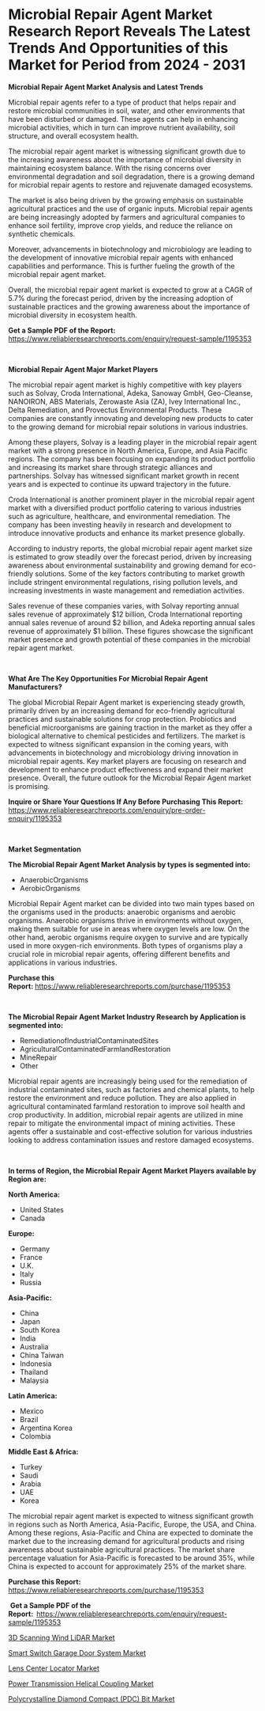 <p><h1>Microbial Repair Agent Market Research Report Reveals The Latest Trends And Opportunities of this Market for Period from 2024 - 2031</h1></p><p><strong>Microbial Repair Agent Market Analysis and Latest Trends</strong></p>
<p><p>Microbial repair agents refer to a type of product that helps repair and restore microbial communities in soil, water, and other environments that have been disturbed or damaged. These agents can help in enhancing microbial activities, which in turn can improve nutrient availability, soil structure, and overall ecosystem health.</p><p>The microbial repair agent market is witnessing significant growth due to the increasing awareness about the importance of microbial diversity in maintaining ecosystem balance. With the rising concerns over environmental degradation and soil degradation, there is a growing demand for microbial repair agents to restore and rejuvenate damaged ecosystems.</p><p>The market is also being driven by the growing emphasis on sustainable agricultural practices and the use of organic inputs. Microbial repair agents are being increasingly adopted by farmers and agricultural companies to enhance soil fertility, improve crop yields, and reduce the reliance on synthetic chemicals.</p><p>Moreover, advancements in biotechnology and microbiology are leading to the development of innovative microbial repair agents with enhanced capabilities and performance. This is further fueling the growth of the microbial repair agent market.</p><p>Overall, the microbial repair agent market is expected to grow at a CAGR of 5.7% during the forecast period, driven by the increasing adoption of sustainable practices and the growing awareness about the importance of microbial diversity in ecosystem health.</p></p>
<p><strong>Get a Sample PDF of the Report:&nbsp;</strong> <a href="https://www.reliableresearchreports.com/enquiry/request-sample/1195353">https://www.reliableresearchreports.com/enquiry/request-sample/1195353</a></p>
<p>&nbsp;</p>
<p><strong>Microbial Repair Agent Major Market Players</strong></p>
<p><p>The microbial repair agent market is highly competitive with key players such as Solvay, Croda International, Adeka, Sanoway GmbH, Geo-Cleanse, NANOIRON, ABS Materials, Zerowaste Asia (ZA), Ivey International Inc., Delta Remediation, and Provectus Environmental Products. These companies are constantly innovating and developing new products to cater to the growing demand for microbial repair solutions in various industries.</p><p>Among these players, Solvay is a leading player in the microbial repair agent market with a strong presence in North America, Europe, and Asia Pacific regions. The company has been focusing on expanding its product portfolio and increasing its market share through strategic alliances and partnerships. Solvay has witnessed significant market growth in recent years and is expected to continue its upward trajectory in the future.</p><p>Croda International is another prominent player in the microbial repair agent market with a diversified product portfolio catering to various industries such as agriculture, healthcare, and environmental remediation. The company has been investing heavily in research and development to introduce innovative products and enhance its market presence globally.</p><p>According to industry reports, the global microbial repair agent market size is estimated to grow steadily over the forecast period, driven by increasing awareness about environmental sustainability and growing demand for eco-friendly solutions. Some of the key factors contributing to market growth include stringent environmental regulations, rising pollution levels, and increasing investments in waste management and remediation activities.</p><p>Sales revenue of these companies varies, with Solvay reporting annual sales revenue of approximately $12 billion, Croda International reporting annual sales revenue of around $2 billion, and Adeka reporting annual sales revenue of approximately $1 billion. These figures showcase the significant market presence and growth potential of these companies in the microbial repair agent market.</p></p>
<p>&nbsp;</p>
<p><strong>What Are The Key Opportunities For Microbial Repair Agent Manufacturers?</strong></p>
<p><p>The global Microbial Repair Agent market is experiencing steady growth, primarily driven by an increasing demand for eco-friendly agricultural practices and sustainable solutions for crop protection. Probiotics and beneficial microorganisms are gaining traction in the market as they offer a biological alternative to chemical pesticides and fertilizers. The market is expected to witness significant expansion in the coming years, with advancements in biotechnology and microbiology driving innovation in microbial repair agents. Key market players are focusing on research and development to enhance product effectiveness and expand their market presence. Overall, the future outlook for the Microbial Repair Agent market is promising.</p></p>
<p><strong>Inquire or Share Your Questions If Any Before Purchasing This Report:</strong> <a href="https://www.reliableresearchreports.com/enquiry/pre-order-enquiry/1195353">https://www.reliableresearchreports.com/enquiry/pre-order-enquiry/1195353</a></p>
<p>&nbsp;</p>
<p><strong>Market Segmentation</strong></p>
<p><strong>The Microbial Repair Agent Market Analysis by types is segmented into:</strong></p>
<p><ul><li>AnaerobicOrganisms</li><li>AerobicOrganisms</li></ul></p>
<p><p>Microbial Repair Agent market can be divided into two main types based on the organisms used in the products: anaerobic organisms and aerobic organisms. Anaerobic organisms thrive in environments without oxygen, making them suitable for use in areas where oxygen levels are low. On the other hand, aerobic organisms require oxygen to survive and are typically used in more oxygen-rich environments. Both types of organisms play a crucial role in microbial repair agents, offering different benefits and applications in various industries.</p></p>
<p><strong>Purchase this Report:&nbsp;</strong><a href="https://www.reliableresearchreports.com/purchase/1195353">https://www.reliableresearchreports.com/purchase/1195353</a></p>
<p>&nbsp;</p>
<p><strong>The Microbial Repair Agent Market Industry Research by Application is segmented into:</strong></p>
<p><ul><li>RemediationofIndustrialContaminatedSites</li><li>AgriculturalContaminatedFarmlandRestoration</li><li>MineRepair</li><li>Other</li></ul></p>
<p><p>Microbial repair agents are increasingly being used for the remediation of industrial contaminated sites, such as factories and chemical plants, to help restore the environment and reduce pollution. They are also applied in agricultural contaminated farmland restoration to improve soil health and crop productivity. In addition, microbial repair agents are utilized in mine repair to mitigate the environmental impact of mining activities. These agents offer a sustainable and cost-effective solution for various industries looking to address contamination issues and restore damaged ecosystems.</p></p>
<p>&nbsp;</p>
<p><strong>In terms of Region, the Microbial Repair Agent Market Players available by Region are:</strong></p>
<p>
    <p> <strong> North America: </strong>
        <ul>
            <li>United States</li>
            <li>Canada</li>
        </ul>
        </p> 
    <p> <strong> Europe: </strong>
        <ul>
            <li>Germany</li>
            <li>France</li>
            <li>U.K.</li>
            <li>Italy</li>
            <li>Russia</li>
        </ul>
        </p> 
    <p> <strong> Asia-Pacific: </strong>
        <ul>
            <li>China</li>
            <li>Japan</li>
            <li>South Korea</li>
            <li>India</li>
            <li>Australia</li>
            <li>China Taiwan</li>
            <li>Indonesia</li>
            <li>Thailand</li>
            <li>Malaysia</li>
        </ul>
        </p> 
    <p> <strong> Latin America: </strong>
        <ul>
            <li>Mexico</li>
            <li>Brazil</li>
            <li>Argentina Korea</li>
            <li>Colombia</li>
        </ul>
        </p> 
    <p> <strong> Middle East & Africa: </strong>
        <ul>
            <li>Turkey</li>
            <li>Saudi</li>
            <li>Arabia</li>
            <li>UAE</li>
            <li>Korea</li>
        </ul>
    </p>
    </p>
<p><p>The microbial repair agent market is expected to witness significant growth in regions such as North America, Asia-Pacific, Europe, the USA, and China. Among these regions, Asia-Pacific and China are expected to dominate the market due to the increasing demand for agricultural products and rising awareness about sustainable agricultural practices. The market share percentage valuation for Asia-Pacific is forecasted to be around 35%, while China is expected to account for approximately 25% of the market share.</p></p>
<p><strong>Purchase this Report: </strong><a href="https://www.reliableresearchreports.com/purchase/1195353">https://www.reliableresearchreports.com/purchase/1195353</a></p>
<p>&nbsp;<strong>Get a Sample PDF of the Report:&nbsp;&nbsp;</strong><a href="https://www.reliableresearchreports.com/enquiry/request-sample/1195353">https://www.reliableresearchreports.com/enquiry/request-sample/1195353</a></p>
<p><strong></strong></p>
<p><p><a href="https://medium.com/@entelaloshi55/3d-scanning-wind-lidar-market-furnishes-information-on-market-share-market-trends-and-market-619c8bd2bf92">3D Scanning Wind LiDAR Market</a></p><p><a href="https://medium.com/@judithhoffman05/smart-switch-garage-door-system-market-size-market-outlook-and-market-forecast-2024-to-2031-d05b6ce6e0af">Smart Switch Garage Door System Market</a></p><p><a href="https://medium.com/@judithhoffman05/lens-center-locator-market-furnishes-information-on-market-share-market-trends-and-market-growth-552fd7846976">Lens Center Locator Market</a></p><p><a href="https://medium.com/@jamesromero59/analyzing-power-transmission-helical-coupling-market-global-industry-perspective-and-forecast-ed5567ec766b">Power Transmission Helical Coupling Market</a></p><p><a href="https://medium.com/@entelaloshi55/polycrystalline-diamond-compact-pdc-bit-market-the-key-to-successful-business-strategy-forecast-25af8aaf2149">Polycrystalline Diamond Compact (PDC) Bit Market</a></p></p>